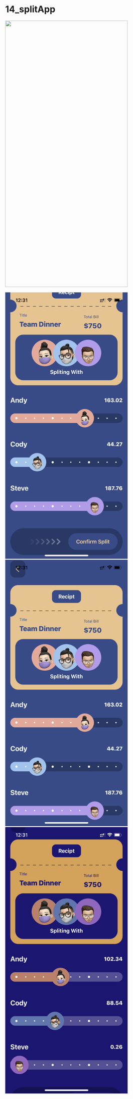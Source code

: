 # 14_splitApp

<img src="https://media.giphy.com/media/4Tz5i06dCDp3KCeTTB/giphy.gif" width="390" height="844"/>  




<img src="/light1.PNG" width="390" height="844"/>  <img src="/light2.PNG" width="390" height="844"/>
<img src="/light3.PNG" width="390" height="844"/>
